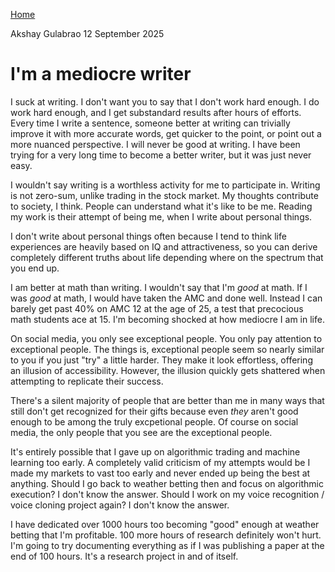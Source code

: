 [Home](./index.html)

Akshay Gulabrao 12 September 2025

# I'm a mediocre writer

I suck at writing. I don't want you to say that I don't work hard enough. I do work hard enough, and I get substandard results after hours of efforts. Every time I write a sentence, someone better at writing can trivially improve it with more accurate words, get quicker to the point, or point out a more nuanced perspective. I will never be good at writing. I have been trying for a very long time to become a better writer, but it was just never easy. 

I wouldn't say writing is a worthless activity for me to participate in. Writing is not zero-sum, unlike trading in the stock market. My thoughts contribute to society, I think. People can understand what it's like to be me. Reading my work is their attempt of being me, when I write about personal things. 

I don't write about personal things often because I tend to think life experiences are heavily based on IQ and attractiveness, so you can derive completely different truths about life depending where on the spectrum that you end up. 

I am better at math than writing. I wouldn't say that I'm *good* at math. If I was *good* at math, I would have taken the AMC and done well. Instead I can barely get past 40% on AMC 12 at the age of 25, a test that precocious math students ace at 15. I'm becoming shocked at how mediocre I am in life. 

On social media, you only see exceptional people. You only pay attention to exceptional people. The things is, exceptional people seem so nearly similar to you if you just "try" a little harder. They make it look effortless, offering an illusion of accessibility. However, the illusion quickly gets shattered when attempting to replicate their success. 

There's a silent majority of people that are better than me in many ways that still don't get recognized for their gifts because even *they* aren't good enough to be among the truly excpetional people. Of course on social media, the only people that you see are the exceptional people.

It's entirely possible that I gave up on algorithmic trading and machine learning too early. A completely valid criticism of my attempts would be I made my markets to vast too early and never ended up being the best at anything. Should I go back to weather betting then and focus on algorithmic execution? I don't know the answer. Should I work on my voice recognition / voice cloning project again? I don't know the answer. 

I have dedicated over 1000 hours too becoming "good" enough at weather betting that I'm profitable. 100 more hours of research definitely won't hurt. I'm going to try documenting everything as if I was publishing a paper at the end of 100 hours. It's a research project in and of itself. 